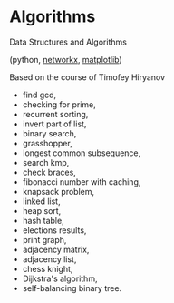 # Algorithms

Data Structures and Algorithms

(python, [networkx](https://networkx.org/), [matplotlib](https://matplotlib.org/))

Based on the course of Timofey Hiryanov

- find gcd,
- checking for prime,
- recurrent sorting,
- invert part of list,
- binary search,
- grasshopper,
- longest common subsequence,
- search kmp,
- check braces,
- fibonacci number with caching,
- knapsack problem,
- linked list,
- heap sort,
- hash table, 
- elections results,
- print graph,
- adjacency matrix,
- adjacency list,
- chess knight,
- Dijkstra's algorithm,
- self-balancing binary tree.
